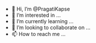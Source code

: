 - 👋 Hi, I’m @PragatiKapse
- 👀 I’m interested in ...
- 🌱 I’m currently learning ...
- 💞️ I’m looking to collaborate on ...
- 📫 How to reach me ...

<!---
PragatiKapse/PragatiKapse is a ✨ special ✨ repository because its `README.md` (this file) appears on your GitHub profile.
You can click the Preview link to take a look at your changes.
--->
